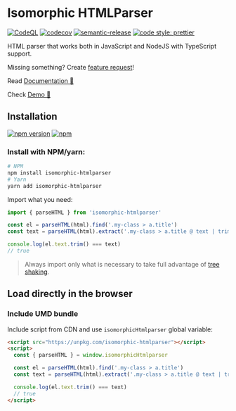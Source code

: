 # Isomorphic HTMLParser

[![CodeQL](https://github.com/KiraLT/isomorphic-htmlparser/actions/workflows/codeql-analysis.yml/badge.svg)](https://github.com/KiraLT/isomorphic-htmlparser/actions/workflows/codeql-analysis.yml)
[![codecov](https://codecov.io/gh/KiraLT/isomorphic-htmlparser/branch/main/graph/badge.svg?token=E599EPAOPM)](https://codecov.io/gh/KiraLT/isomorphic-htmlparser)
[![semantic-release](https://img.shields.io/badge/%20%20%F0%9F%93%A6%F0%9F%9A%80-semantic--release-e10079.svg)](https://github.com/semantic-release/semantic-release)
[![code style: prettier](https://img.shields.io/badge/code_style-prettier-ff69b4.svg)](https://github.com/prettier/prettier)

HTML parser that works both in JavaScript and NodeJS with TypeScript support.

Missing something? Create [feature request](https://github.com/KiraLT/isomorphic-htmlparser/issues/new?assignees=&labels=enhancement&template=feature_request.md&title=)!

Read [Documentation 📘](https://kiralt.github.io/isomorphic-htmlparser/)

Check [Demo 🎁](https://kiralt.github.io/isomorphic-htmlparser/demo/)

## Installation

[![npm version](https://badge.fury.io/js/isomorphic-htmlparser.svg)](https://www.npmjs.com/package/isomorphic-htmlparser)
[![npm](https://img.shields.io/npm/dt/isomorphic-htmlparser)](https://www.npmjs.com/package/isomorphic-htmlparser)

### Install with NPM/yarn:

```bash
# NPM
npm install isomorphic-htmlparser
# Yarn
yarn add isomorphic-htmlparser
```

Import what you need:

```typescript
import { parseHTML } from 'isomorphic-htmlparser'

const el = parseHTML(html).find('.my-class > a.title')
const text = parseHTML(html).extract('.my-class > a.title @ text | trim')

console.log(el.text.trim() === text)
// true
```

> Always import only what is necessary to take full advantage of [tree shaking](https://developers.google.com/web/fundamentals/performance/optimizing-javascript/tree-shaking).

## Load directly in the browser

### Include UMD bundle

Include script from CDN and use `isomorphicHtmlparser` global variable:

```html
<script src="https://unpkg.com/isomorphic-htmlparser"></script>
<script>
  const { parseHTML } = window.isomorphicHtmlparser

  const el = parseHTML(html).find('.my-class > a.title')
  const text = parseHTML(html).extract('.my-class > a.title @ text | trim')

  console.log(el.text.trim() === text)
  // true
</script>
```
